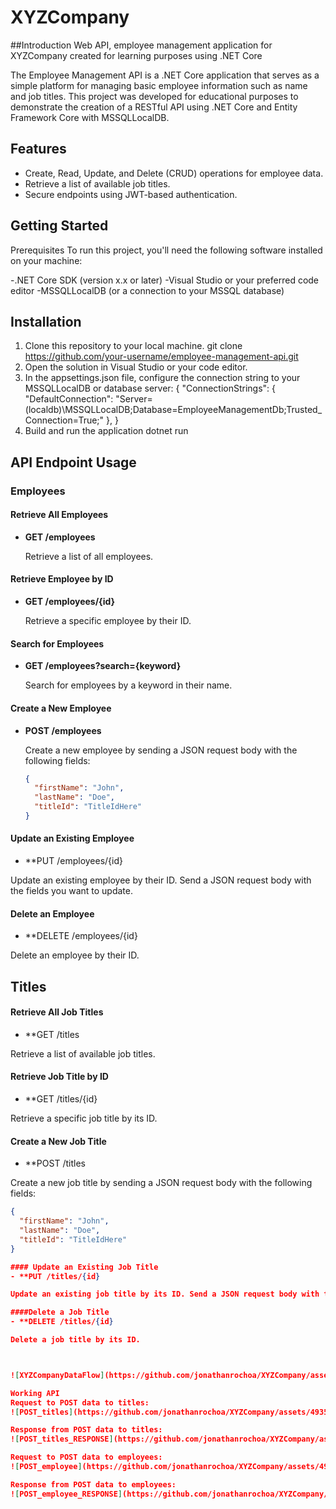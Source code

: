 # XYZCompany

##Introduction
Web API, employee management application for XYZCompany created for learning purposes using .NET Core

The Employee Management API is a .NET Core application that serves as a simple platform for managing basic employee information such as name and job titles. This project was developed for educational purposes to demonstrate the creation of a RESTful API using .NET Core and Entity Framework Core with MSSQLLocalDB.

## Features
- Create, Read, Update, and Delete (CRUD) operations for employee data.
- Retrieve a list of available job titles.
- Secure endpoints using JWT-based authentication.

## Getting Started
Prerequisites
To run this project, you'll need the following software installed on your machine:

-.NET Core SDK (version x.x or later)
-Visual Studio or your preferred code editor
-MSSQLLocalDB (or a connection to your MSSQL database)

## Installation
1. Clone this repository to your local machine.
git clone https://github.com/your-username/employee-management-api.git
2. Open the solution in Visual Studio or your code editor.
3. In the appsettings.json file, configure the connection string to your MSSQLLocalDB or database server:
  {
    "ConnectionStrings": {
      "DefaultConnection": "Server=(localdb)\\MSSQLLocalDB;Database=EmployeeManagementDb;Trusted_Connection=True;"
    },
  }
4. Build and run the application
   dotnet run


## API Endpoint Usage

### Employees

#### Retrieve All Employees
- **GET /employees**

  Retrieve a list of all employees.

#### Retrieve Employee by ID
- **GET /employees/{id}**

  Retrieve a specific employee by their ID.

#### Search for Employees
- **GET /employees?search={keyword}**

  Search for employees by a keyword in their name.

#### Create a New Employee
- **POST /employees**

  Create a new employee by sending a JSON request body with the following fields:
  ```json
  {
    "firstName": "John",
    "lastName": "Doe",
    "titleId": "TitleIdHere"
  }

#### Update an Existing Employee
- **PUT /employees/{id}

Update an existing employee by their ID. Send a JSON request body with the fields you want to update.

#### Delete an Employee
- **DELETE /employees/{id}

Delete an employee by their ID.

## Titles

#### Retrieve All Job Titles
- **GET /titles

Retrieve a list of available job titles.

#### Retrieve Job Title by ID
- **GET /titles/{id}

Retrieve a specific job title by its ID.

#### Create a New Job Title
- **POST /titles

Create a new job title by sending a JSON request body with the following fields:
  ```json
  {
    "firstName": "John",
    "lastName": "Doe",
    "titleId": "TitleIdHere"
  }

#### Update an Existing Job Title
- **PUT /titles/{id}

Update an existing job title by its ID. Send a JSON request body with the fields you want to update.

####Delete a Job Title
- **DELETE /titles/{id}

Delete a job title by its ID.



![XYZCompanyDataFlow](https://github.com/jonathanrochoa/XYZCompany/assets/49356114/1ceb5fd3-7f67-4b56-b912-fed69dd9fded)

Working API
Request to POST data to titles:
![POST_titles](https://github.com/jonathanrochoa/XYZCompany/assets/49356114/999f03c9-f492-45c5-abb5-d7b5b5c53f8e)

Response from POST data to titles:
![POST_titles_RESPONSE](https://github.com/jonathanrochoa/XYZCompany/assets/49356114/6c19e45f-c244-4ce0-b999-20b041f84991)

Request to POST data to employees:
![POST_employee](https://github.com/jonathanrochoa/XYZCompany/assets/49356114/a0830825-6171-4cb0-87d4-9eaaf28257b7)

Response from POST data to employees:
![POST_employee_RESPONSE](https://github.com/jonathanrochoa/XYZCompany/assets/49356114/a66d08ef-9d6f-4c44-839f-ca35d9c945b4)
